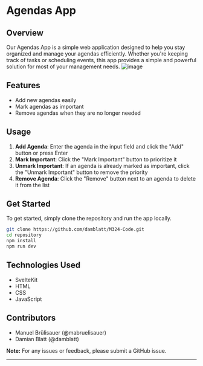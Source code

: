 # Agendas App

## Overview

Our Agendas App is a simple web application designed to help you stay organized and manage your agendas efficiently. Whether you're keeping track of tasks or scheduling events, this app provides a simple and powerful solution for most of your management needs.
![image](https://github.com/mabruelisauer/M324/assets/112378881/37fa10f8-2cb5-4201-9949-4a8824bf9164)
## Features

- Add new agendas easily
- Mark agendas as important
- Remove agendas when they are no longer needed

## Usage

1. **Add Agenda**: Enter the agenda in the input field and click the "Add" button or press Enter
2. **Mark Important**: Click the "Mark Important" button to prioritize it
3. **Unmark Important**: If an agenda is already marked as important, click the "Unmark Important" button to remove the priority
4. **Remove Agenda**: Click the "Remove" button next to an agenda to delete it from the list

## Get Started

To get started, simply clone the repository and run the app locally.

```bash
git clone https://github.com/damblatt/M324-Code.git
cd repository
npm install
npm run dev
```

## Technologies Used

- SvelteKit
- HTML
- CSS
- JavaScript

## Contributors

- Manuel Brülisauer (@mabruelisauer)
- Damian Blatt (@damblatt)

**Note:** For any issues or feedback, please submit a GitHub issue.

------

